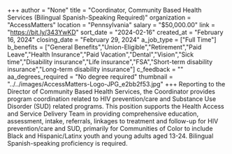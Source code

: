 +++
author = "None"
title = "Coordinator, Community Based Health Services (Bilingual Spanish-Speaking Required)"
organization = "AccessMatters"
location = "Pennsylvania"
salary = "$50,000.00"
link = "https://bit.ly/343YwKD"
sort_date = "2024-02-16"
created_at = "February 16, 2024"
closing_date = "February 29, 2024"
a_job_type = ["Full Time"]
b_benefits = ["General Benefits","Union-Eligible","Retirement","Paid Leave","Health Insurance","Paid Vacation","Dental","Vision","Sick time","Disability insurance","Life insurance","FSA","Short-term disability insurance","Long-term disability insurance"]
c_feedback = ""
aa_degrees_required = "No degree required"
thumbnail = "../../images/AccessMatters-Logo-JPG_e2bb2f53.jpg"
+++
Reporting to the Director of Community Based Health Services, the Coordinator provides program coordination related to HIV prevention/care and Substance Use Disorder (SUD) related programs. This position supports the Health Access and Service Delivery Team in providing comprehensive education, assessment, intake, referrals, linkages to treatment and follow-up for HIV prevention/care and SUD, primarily for Communities of Color to include Black and Hispanic/Latinx youth and young adults aged 13-24. Bilingual Spanish-speaking proficiency is required. 